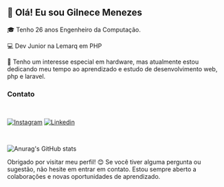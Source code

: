 ##  👋 Olá! Eu sou Gilnece Menezes

🎓 Tenho 26 anos Engenheiro da Computação.

💻 Dev Junior na Lemarq em PHP

🔧 Tenho um interesse especial em hardware, mas atualmente estou dedicando meu tempo ao aprendizado e estudo de desenvolvimento web, php e laravel.


   ### Contato

</br>

[![Instagram](https://img.shields.io/badge/Instagram-E4405F?style=for-the-badge&logo=instagram&logoColor=white)](https://www.instagram.com/gil.nece/)   [![Linkedin](https://img.shields.io/badge/LinkedIn-0077B5?style=for-the-badge&logo=linkedin&logoColor=white)](https://www.linkedin.com/in/gilnece)

</br>

![Anurag's GitHub stats](https://github-readme-stats.vercel.app/api?username=Gilnece&show_icons=true&theme=dark)


   Obrigado por visitar meu perfil! 😊
Se você tiver alguma pergunta ou sugestão, não hesite em entrar em contato. Estou sempre aberto a colaborações e novas oportunidades de aprendizado.

